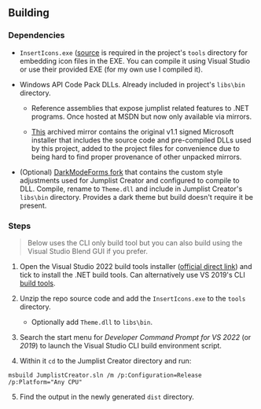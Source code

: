 ## Building

### Dependencies

- `InsertIcons.exe` ([source]((https://github.com/einaregilsson/InsertIcons)) is required in the project's `tools` directory for embedding icon files in the EXE. You can compile it using Visual Studio or use their provided EXE (for my own use I compiled it).

- Windows API Code Pack DLLs. Already included in project's `libs\bin` directory.

	- Reference assemblies that expose jumplist related features to .NET programs. Once hosted at MSDN but now only available via mirrors.

	- [This](https://archive.org/details/windows-api-code-pack-self-extractor) archived mirror contains the original v1.1 signed Microsoft installer that includes the source code and pre-compiled DLLs used by this project, added to the project files for convenience due to being hard to find proper provenance of other unpacked mirrors.

- (Optional) [DarkModeForms fork](https://github.com/chocmake/Dark-Mode-Forms) that contains the custom style adjustments used for Jumplist Creator and configured to compile to DLL. Compile, rename to `Theme.dll` and include in Jumplist Creator's `libs\bin` directory. Provides a dark theme but build doesn't require it be present.

### Steps

> Below uses the CLI only build tool but you can also build using the Visual Studio Blend GUI if you prefer.

1. Open the Visual Studio 2022 build tools installer ([official direct link](https://aka.ms/vs/17/release/vs_buildtools.exe)) and tick to install the .NET build tools. Can alternatively use VS 2019's CLI [build tools](https://aka.ms/vs/16/release/vs_buildtools.exe).

2. Unzip the repo source code and add the `InsertIcons.exe` to the `tools` directory.
	- Optionally add `Theme.dll` to `libs\bin`.

3. Search the start menu for *Developer Command Prompt for VS 2022* (or *2019*) to launch the Visual Studio CLI build environment script.

4. Within it `cd` to the Jumplist Creator directory and run:

```
msbuild JumplistCreator.sln /m /p:Configuration=Release /p:Platform="Any CPU"
```

5. Find the output in the newly generated `dist` directory.